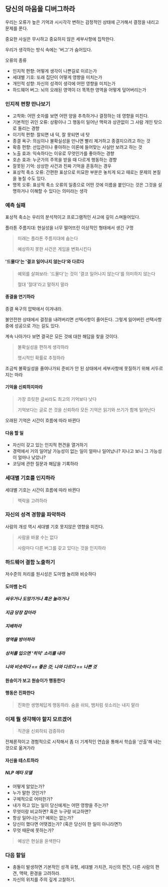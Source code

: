 ## 당신의 마음을 디버그하라

우리는 오류가 높은 기억과 시시각각 변하는 감정적인 상태에 근거해서 결정을 내리고 문제를 푼다.

중요한 사실은 무시하고 중요하지 않은 세부사항에 집착한다.

우리가 생각하는 방식 속에는 '버그'가 숨어있다.

오류의 종류

* 인지적 편향: 어떻게 생각이 나쁜길로 이르는가
* 세대별 기호: 또래 집단이 어떻게 영향을 미치는가
* 개인적 성향: 자신의 성격이 생각에 어떤 영향을 미치는가
* 하드웨어 버그: 뇌의 오래된 영역이 더 똑똑한 영역을 어떻게 덮어버리는가

### 인지적 편향 만나보기

* 고착화: 어떤 숫자를 보면 어떤 양을 추측하거나 결정하는 데 영향을 미친다.
* 기본적인 귀인 오류: 상황이나 그 행동이 일어난 맥락과 상관없이 그 사람 개인 탓으로 돌리는 경향
* 이기적 편향: 잘되면 내 덕, 잘 못되면 네 탓
* 종결 욕구: 의심이나 불확실성을 만나면 빨리 제거하고 종결지으려고 하는 것
* 확증 편향: 선입관이나 좋아하는 이론에 들어맞는 사실만 보려고 하는 것
* 노출 효과: 익숙하다는 이유로 무엇인가를 좋아하는 경향
* 호손 효과: 누군가의 주목을 받을 때 다르게 행동하는 경향
* 잘못된 기억: 상상한 사건과 진짜 기억을 혼동하는 경우
* 표상적 축소 오류: 간편한 표상으로 미묘한 부분은 놓치게 되고 때로는 문제의 본질을 놓칠 수도 있다.
* 명목 오류: 표상적 축소 오류의 일종으로 어떤 것에 이름을 붙인다는 것은 그것을 설명하거나 이해할 수 있다는 의미라는 생각

### 예측 실패

표상적 축소는 우리의 분석적이고 프로그램적인 사고에 깊이 스며들어있다.

플라톤 주름지대: 현실성을 너무 떨어뜨린 이상적인 형태에서 생긴 구멍

> 미래는 플라톤 주름지대에 숨는다
>
> 예상하지 못한 사건은 게임을 변화시킨다

#### '드물다'는 '결코 일어나지 않는다'와 다르다

> 예외를 살펴보라: '드물다'는 것이 '결코 일어나지 않는다'를 의미하지 않는다
>
> 절대 '절대'라고 말하지 말라

#### 종결을 연기하라

종결 욕구의 압박에서 이겨내라.

불안전한 상태에서 결정을 내려버리면 선택사항이 줄어든다. 그렇게 잃어버린 선택사항 중에 성공으로 가는 길도 있다.

 계속 나아가다 보면 결국은 모든 것에 대한 해답을 찾을 것이다.

> 불확실성을 편하게 생각하라
>
> 명시적인 확률로 추정하라

조금씩 불확실성을 줄여나가되 준비가 안 된 상태에서 세부사항에 못질하기 위해 서두르지는 마라

#### 기억을 신뢰하지마라

>  가장 흐릿한 글씨라도 최고의 기억보다 낫다
>
> 기억보다는  글로 쓴 것을 신뢰하라 모든 기억은 읽기와 쓰기가 함께 일어난다

오래된 기억은 시간이 흐름에 따라 바뀐다

#### 다음 할 일

* 자신이 갖고 있는 인지적 편견을 열거하기
* 경력에서 거의 일어날 가능성이 없는 일이 얼마나 일어났나? 지나고 보니 그 가능성이 얼마나 낮았나?
* 코딩에 관한 질문과 해답을 기록하라

### 세대별 기호를 인지하라

세대별 기호는 시간이 흐름에 따라 바뀐다

> 맥락을 고려하라

### 자신의 성격 경향을 파악하라

사람의 개성  역시 세대별 기호 못지않은 영향을 미친다.

> 사람을 바꿀 수는 없다
>
> 사람마다 다른 버그를 갖고 있다는 것을 인지하라

### 하드웨어 결함 노출하기

저수준의 처리를 원시성은 도마뱀 놀리와 비슷하다

#### 도마뱀 논리

##### 싸우거나 도망가거나 혹은 놀라거나

##### 지금 당장 잡아라

##### 지배하라

##### 영역을 방어하라

##### 상처를 입으면 '히익' 소리를 내라

##### 나와 비슷하다 == 좋은 것; 나와 다르다 == 나쁜 것

#### 원숭이가 보고 원숭이가 행동한다

#### 행동은 진화한다

> 진화한 생명체답게 행동하라. 숨을 쉬되, 뱀처럼 쇳소리는 내지 말라

### 이제 뭘 생각해야 할지 모르겠어

> 직관을 신뢰하되 검증하라

전체론적이고 경험적으로 시작해서 좀 더 기계적인 연습을  통해서 학습을 '산출'해 내는 것으로 옮겨가라

#### 자신을 테스트하라

##### NLP 메타 모델

* 어떻게 알았는가?
* 누가 말한 것인가?
* 구체적으로 어떠한가?
* 내가 하고 있는 일이 당신에게는 어떤 영향을 주는가?
* 무엇이랑 비교하면? 혹은 누구랑 비교하면?
* 항상 일어나는가? 예외는 없는가?
* 당신이 했다면 어땟겠는가? (혹은 당신이 한 일이 아니라면?)
* 무엇 때문에 못하는가?

> 예상은 현실을 윤색한다

### 다음 할일

* 충돌이 발생하면 기본적인 성격 유형, 세대별 가치관, 자신의 편건, 다른 사람의 편견, 맥략, 환경을  고려하라.
* 자신의 위치를 주의 깊게 고찰하기.